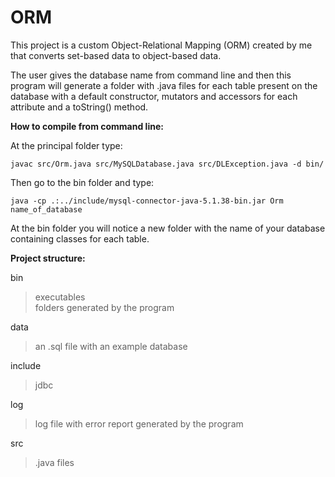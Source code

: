 # ORM

This project is a custom Object-Relational Mapping (ORM) created by me that converts set-based data to object-based data. 

The user gives the database name from command line and then this program will generate a folder with .java files for each table present on the database with a default constructor, mutators and accessors for each attribute and a toString() method.

<b>How to compile from command line:</b>

At the principal folder type:
```
javac src/Orm.java src/MySQLDatabase.java src/DLException.java -d bin/
```

Then go to the bin folder and type:

```
java -cp .:../include/mysql-connector-java-5.1.38-bin.jar Orm name_of_database
```

At the bin folder you will notice a new folder with the name of your database containing classes for each table.

<b>Project structure:</b>

bin
> executables <br/>
> folders generated by the program

data
> an .sql file with an example database

include
> jdbc

log
> log file with error report generated by the program

src
> .java files

